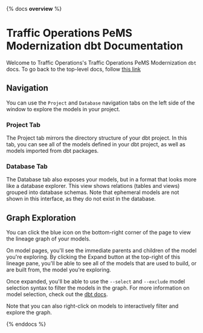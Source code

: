 
{% docs __overview__ %}

# Traffic Operations PeMS Modernization dbt Documentation

Welcome to Traffic Operations's Traffic Operations PeMS Modernization `dbt` docs.
To go back to the top-level docs, follow [this link](../)

## Navigation

You can use the `Project` and `Database` navigation tabs on the left side of the window to explore the models in your project.

### Project Tab

The Project tab mirrors the directory structure of your dbt project.
In this tab, you can see all of the models defined in your dbt project, as well as models imported from dbt packages.

### Database Tab

The Database tab also exposes your models, but in a format that looks more like a database explorer.
This view shows relations (tables and views) grouped into database schemas.
Note that ephemeral models are not shown in this interface, as they do not exist in the database.

## Graph Exploration

You can click the blue icon on the bottom-right corner of the page to view the lineage graph of your models.

On model pages, you'll see the immediate parents and children of the model you're exploring.
By clicking the Expand button at the top-right of this lineage pane,
you'll be able to see all of the models that are used to build, or are built from,
the model you're exploring.

Once expanded, you'll be able to use the `--select` and `--exclude` model selection syntax to filter the models in the graph.
For more information on model selection, check out the [dbt docs](https://docs.getdbt.com/reference/node-selection/syntax).

Note that you can also right-click on models to interactively filter and explore the graph.


{% enddocs %}
